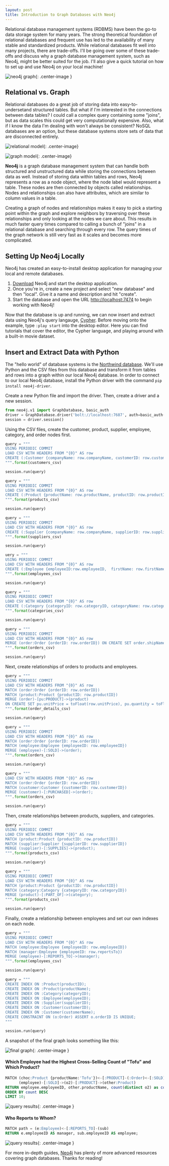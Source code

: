 ```yaml
---  
layout: post  
title: Introduction to Graph Databases with Neo4j  
---  
```


Relational database management systems (RDBMS) have been the go-to data storage system for many years. The strong theoretical foundation of relational databases and frequent use has led to the availability of many stable and standardized products. While relational databases fit well into many projects, there are trade-offs. I'll be going over some of these trade-offs and discuss why a graph database management system, such as Neo4j, might be better suited for the job. I'll also give a quick tutorial on how to set up and use Neo4j on your local machine!

![neo4j graph](https://zachheick.github.io/images/neo4j_graph.png){: .center-image }    

## Relational vs. Graph  

Relational databases do a great job of storing data into easy-to-undersetand structured tables. But what if I'm interested in the connections between data tables? I could call a complex query containing some "joins", but as data scales this could get very computationally expensive. Also, what if I know the data I'm dealing with won't always be consistent? NoSQL databases are an option, but these database systems store sets of data that are disconnected entirely.  

![relational model](https://zachheick.github.io/images/relational_model.png){: .center-image}  

![graph model](https://zachheick.github.io/images/graph_model.png){: .center-image}  

**Neo4j** is a graph database management system that can handle both structured and unstructured data while storing the connections between data as well. Instead of storing data within <span class="green">tables and rows</span>, Neo4j represents a row as a <span class="green">node object</span>, where the node label would represent a table. These nodes are then connected by objects called <span class="blue">relationships</span>. Nodes and relationships can also have attributes, which are similar to column values in a table. 

Creating a graph of nodes and relationships makes it easy to pick a starting point within the graph and explore neighbors by traversing over these relationships and only looking at the nodes we care about. This results in much faster query times compared to calling a bunch of "joins" in a relational database and searching through every row. The query times of the graph network is still very fast as it scales and becomes more complicated.   

## Setting Up Neo4j Locally  

Neo4j has created an easy-to-install desktop application for managing your local and remote databases.  

  1. [Download](https://neo4j.com/download/) Neo4j and start the desktop application.    
  2. Once you're in, create a new project and select "new database" and then "local". Give it a name and description and hit "create".  
  3. Start the database and open the URL [http://localhost:7474](http://localhost:7474) to begin working with Neo4j!   

Now that the database is up and running, we can now insert and extract data using Neo4j's query langauge, [Cypher](https://neo4j.com/developer/cypher-query-language/). Before moving onto the example, type `:play start` into the desktop editor. Here you can find tutorials that cover the editor, the Cypher language, and playing around with a built-in movie dataset.    

## Insert and Extract Data with Python  

The "hello world" of database systems is the [Northwind database](https://northwinddatabase.codeplex.com/). We'll use Python and the CSV files from this database and transform it from tables and rows into a graph within our local Neo4j database. In order to connect to our local Neo4j database, install the Python driver with the command `pip install neo4j-driver`.  

Create a new Python file and import the driver. Then, create a driver and a new session.  

```python
from neo4j.v1 import GraphDatabase, basic_auth
driver = GraphDatabase.driver('bolt://localhost:7687', auth=basic_auth('neo4j', 'neo4j'))
session = driver.session()  
```  

Using the CSV files, create the customer, product, supplier, employee, category, and order nodes first.  

```python  
query = """
USING PERIODIC COMMIT
LOAD CSV WITH HEADERS FROM "{0}" AS row
CREATE (:Customer {companyName: row.companyName, customerID: row.customerID, fax: row.fax, phone: row.phone});
""".format(customers_csv)

session.run(query)
```  

```python  
query = """
USING PERIODIC COMMIT
LOAD CSV WITH HEADERS FROM "{0}" AS row
CREATE (:Product {productName: row.productName, productID: row.productID, unitPrice: toFloat(row.unitPrice)});
""".format(products_csv)

session.run(query)
```  

```python  
query = """
USING PERIODIC COMMIT
LOAD CSV WITH HEADERS FROM "{0}" AS row
CREATE (:Supplier {companyName: row.companyName, supplierID: row.supplierID});
""".format(suppliers_csv)

session.run(query)
```  

```python  
uery = """
USING PERIODIC COMMIT
LOAD CSV WITH HEADERS FROM "{0}" AS row
CREATE (:Employee {employeeID:row.employeeID,  firstName: row.firstName, lastName: row.lastName, title: row.itle});
""".format(employees_csv)

session.run(query)
```  

```python  
query = """
USING PERIODIC COMMIT
LOAD CSV WITH HEADERS FROM "{0}" AS row
CREATE (:Category {categoryID: row.categoryID, categoryName: row.categoryName, description: row.description});
""".format(categories_csv)

session.run(query)
```  

```python  
query = """
USING PERIODIC COMMIT
LOAD CSV WITH HEADERS FROM "{0}" AS row
MERGE (order:Order {orderID: row.orderID}) ON CREATE SET order.shipName =  row.shipName;
""".format(orders_csv)

session.run(query)
```  

Next, create relationships of orders to products and employees.  

```python  
query = """
USING PERIODIC COMMIT
LOAD CSV WITH HEADERS FROM "{0}" AS row
MATCH (order:Order {orderID: row.orderID})
MATCH (product:Product {productID: row.productID})
MERGE (order)-[pu:PRODUCT]->(product)
ON CREATE SET pu.unitPrice = toFloat(row.unitPrice), pu.quantity = toFloat(row.quantity);
""".format(order_details_csv)

session.run(query)
``` 

```python  
query = """
USING PERIODIC COMMIT
LOAD CSV WITH HEADERS FROM "{0}" AS row
MATCH (order:Order {orderID: row.orderID})
MATCH (employee:Employee {employeeID: row.employeeID})
MERGE (employee)-[:SOLD]->(order);
""".format(orders_csv)

session.run(query)
```  

```python  
query = """
LOAD CSV WITH HEADERS FROM "{0}" AS row
MATCH (order:Order {orderID: row.orderID})
MATCH (customer:Customer {customerID: row.customerID})
MERGE (customer)-[:PURCHASED]->(order);
""".format(orders_csv)

session.run(query)
```  

Then, create relationships between products, suppliers, and categories.  

```python  
query = """
USING PERIODIC COMMIT
LOAD CSV WITH HEADERS FROM "{0}" AS row
MATCH (product:Product {productID: row.productID})
MATCH (supplier:Supplier {supplierID: row.supplierID})
MERGE (supplier)-[:SUPPLIES]->(product);
""".format(products_csv)

session.run(query)
```  

```python  
query = """
USING PERIODIC COMMIT
LOAD CSV WITH HEADERS FROM "{0}" AS row
MATCH (product:Product {productID: row.productID})
MATCH (category:Category {categoryID: row.categoryID})
MERGE (product)-[:PART_OF]->(category);
""".format(products_csv)

session.run(query)
```  

Finally, create a relationship between employees and set our own indexes on each node.  

```python  
query = """
USING PERIODIC COMMIT
LOAD CSV WITH HEADERS FROM "{0}" AS row
MATCH (employee:Employee {employeeID: row.employeeID})
MATCH (manager:Employee {employeeID: row.reportsTo})
MERGE (employee)-[:REPORTS_TO]->(manager);
""".format(employees_csv)

session.run(query)
```  

```python  
query = """
CREATE INDEX ON :Product(productID);
CREATE INDEX ON :Product(productName);
CREATE INDEX ON :Category(categoryID);
CREATE INDEX ON :Employee(employeeID);
CREATE INDEX ON :Supplier(supplierID);
CREATE INDEX ON :Customer(customerID);
CREATE INDEX ON :Customer(customerName);
CREATE CONSTRAINT ON (o:Order) ASSERT o.orderID IS UNIQUE;
"""

session.run(query)
```  

A snapshot of the final graph looks something like this:  

![final graph](https://zachheick.github.io/images/final_graph.png){: .center-image }  

#### Which Employee had the Highest Cross-Selling Count of "Tofu" and Which Product?  

```sql  
MATCH (choc:Product {productName:'Tofu'})<-[:PRODUCT]-(:Order)<-[:SOLD]-(employee),
      (employee)-[:SOLD]->(o2)-[:PRODUCT]->(other:Product)
RETURN employee.employeeID, other.productName, count(distinct o2) as count
ORDER BY count DESC
LIMIT 10;
```  

![query results](https://zachheick.github.io/images/query1_results.png){: .center-image }  

#### Who Reports to Whom?  

```sql  
MATCH path = (e:Employee)<-[:REPORTS_TO]-(sub)
RETURN e.employeeID AS manager, sub.employeeID AS employee;
```  

![query results](https://zachheick.github.io/images/query2_results.png){: .center-image }   

For more in-depth guides, [Neo4j](https://neo4j.com/) has plenty of more advanced resources covering graph databases. Thanks for reading!    

